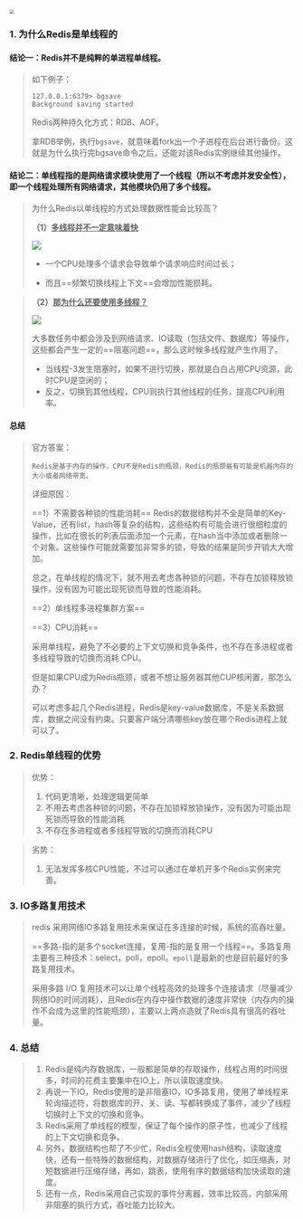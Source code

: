 <img src="https://tva1.sinaimg.cn/large/008eGmZEgy1gmjtnuhsphj30hw0jo76n.jpg" style="zoom:50%">

### 1. 为什么Redis是单线程的

#### 结论一：Redis并不是纯粹的单进程单线程。

>如下例子：
>
>```
>127.0.0.1:6379> bgsave
>Background saving started
>```
>
>Redis两种持久化方式：RDB、AOF。
>
>拿RDB举例，执行`bgsave`，就意味着fork出一个子进程在后台进行备份。这就是为什么执行完bgsave命令之后，还能对该Redis实例继续其他操作。

#### 结论二：单线程指的是网络请求模块使用了一个线程（所以不考虑并发安全性），即一个线程处理所有网络请求，其他模块仍用了多个线程。

>为什么Redis以单线程的方式处理数据性能会比较高？
>
>**（1）<u>多线程并不一定意味着快</u>**
>
><img src="https://tva1.sinaimg.cn/large/008eGmZEgy1gmjs80pnl0j30mx0ci0tm.jpg" style="zoom:100%">
>
>- 一个CPU处理多个请求会导致单个请求响应时间过长；
>
>- 而且==频繁切换线程上下文==会增加性能损耗。

>**（2）<u>那为什么还要使用多线程？</u>**
>
><img src="https://tva1.sinaimg.cn/large/008eGmZEgy1gmjse9qwz9j30na0ebgmn.jpg" style="zoom:100%">
>
>大多数任务中都会涉及到网络请求、IO读取（包括文件、数据库）等操作，这些都会产生一定的==阻塞问题==，那么这时候多线程就产生作用了。
>
>- 当线程-3发生阻塞时，如果不进行切换，那就是白白占用CPU资源，此时CPU是空闲的；
>- 反之，切换到其他线程，CPU则执行其他线程的任务，提高CPU利用率。

#### 总结

>官方答案：
>
>```
>Redis是基于内存的操作，CPU不是Redis的瓶颈，Redis的瓶颈最有可能是机器内存的大小或者网络带宽。
>```
>
>详细原因：
>
>==1）不需要各种锁的性能消耗==
>Redis的数据结构并不全是简单的Key-Value，还有list，hash等复杂的结构，这些结构有可能会进行很细粒度的操作，比如在很长的列表后面添加一个元素，在hash当中添加或者删除一个对象。这些操作可能就需要加非常多的锁，导致的结果是同步开销大大增加。
>
>总之，在单线程的情况下，就不用去考虑各种锁的问题，不存在加锁释放锁操作，没有因为可能出现死锁而导致的性能消耗。
>
>==2）单线程多进程集群方案==
>
>==3）CPU消耗==
>
>采用单线程，避免了不必要的上下文切换和竞争条件，也不存在多进程或者多线程导致的切换而消耗 CPU。
>
>但是如果CPU成为Redis瓶颈，或者不想让服务器其他CUP核闲置，那怎么办？
>
>可以考虑多起几个Redis进程，Redis是key-value数据库，不是关系数据库，数据之间没有约束。只要客户端分清哪些key放在哪个Redis进程上就可以了。

### 2. Redis单线程的优势

>优势：
>
>1. 代码更清晰，处理逻辑更简单
>2. 不用去考虑各种锁的问题，不存在加锁释放锁操作，没有因为可能出现死锁而导致的性能消耗
>3. 不存在多进程或者多线程导致的切换而消耗CPU

>劣势：
>
>1. 无法发挥多核CPU性能，不过可以通过在单机开多个Redis实例来完善。

### 3. IO多路复用技术

>redis 采用网络IO多路复用技术来保证在多连接的时候，系统的高吞吐量。
>
>==多路-指的是多个socket连接，复用-指的是复用一个线程==。多路复用主要有三种技术：select，poll，epoll。`epoll`是最新的也是目前最好的多路复用技术。
>
>采用多路 I/O 复用技术可以让单个线程高效的处理多个连接请求（尽量减少网络IO的时间消耗），且Redis在内存中操作数据的速度非常快（内存内的操作不会成为这里的性能瓶颈），主要以上两点造就了Redis具有很高的吞吐量。

### 4. 总结

>1. Redis是纯内存数据库，一般都是简单的存取操作，线程占用的时间很多，时间的花费主要集中在IO上，所以读取速度快。
>2. 再说一下IO，Redis使用的是非阻塞IO，IO多路复用，使用了单线程来轮询描述符，将数据库的开、关、读、写都转换成了事件，减少了线程切换时上下文的切换和竞争。
>3. Redis采用了单线程的模型，保证了每个操作的原子性，也减少了线程的上下文切换和竞争。
>4. 另外，数据结构也帮了不少忙，Redis全程使用hash结构，读取速度快，还有一些特殊的数据结构，对数据存储进行了优化，如压缩表，对短数据进行压缩存储，再如，跳表，使用有序的数据结构加快读取的速度。
>5. 还有一点，Redis采用自己实现的事件分离器，效率比较高，内部采用非阻塞的执行方式，吞吐能力比较大。

